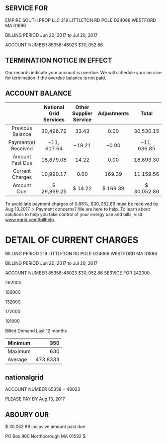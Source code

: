 ## SERVICE FOR

EMPIRE SOUTH PROP LLC
219 LITTLETON RD POLE D24068 WESTFORD MA 01886

BILLING PERIOD
Jun 20, 2017 to Jul 20, 2017

ACCOUNT NUMBER
85358-48023
$\$ 30,052.86$

## TERMINATION NOTICE IN EFFECT

Our records indicate your account is overdue. We will schedule your service for termination if the overdue balance is not paid.

## ACCOUNT BALANCE

|  | National Grid <br> Services | Other Supplier <br> Service | Adjustments | Total |
| :--: | :--: | :--: | :--: | :--: |
| Previous Balance | 30,496.72 | 33.43 | 0.00 | 30,530.15 |
| Payment(s) Received | $-11,617.64$ | $-19.21$ | $-0.00$ | $-11,636.85$ |
| Amount Past Due | 18,879.08 | 14.22 | 0.00 | 18,893.30 |
| Current Charges | 10,990.17 | 0.00 | 169.39 | 11,159.56 |
| Amount Due | \$ 29,869.25 | \$ 14.22 | \$ 169.39 | \$ 30,052.86 |

To avoid late payment charges of $0.86 \%$, $\$ 30,052.86$ must be received by Aug 13.2017.
$>$ Payment concerns? We are here to help. To learn about solutions to help you take control of your energy use and bills, visit www.ngrid.com/billhelp.

# DETAIL OF CURRENT CHARGES 

BILLING PERIOD
219 LITTLETON RD POLE D24068 WESTFORD MA 01886

BILLING PERIOD
Jun 20, 2017 to Jul 20, 2017

ACCOUNT NUMBER
85358-48023
$\$ 30,052.86$
SERVICE FOR
242000

262000

186000

132000

172000

191000

Billed Demand Last 12 months

| Minimum | 350 |
| :-- | --: |
| Maximum | 630 |
| Average | 473.8333 |

## nationalgrid

ACCOUNT NUMBER
$65358-48023$

PLEASE PAY BY
Aug 13, 2017

## ABOURY OUR

\$ 30,052.86 inclusive amount past due

PO Box 960
Northborough MA 01532
\$
